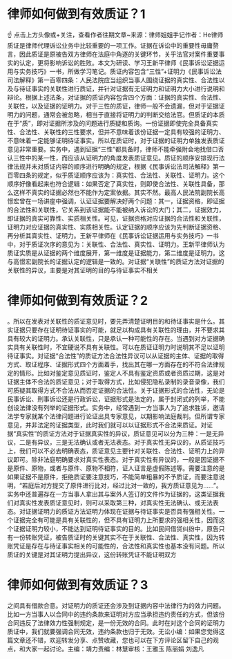 # 律师如何做到有效质证？1

☝ 点击上方头像或+关注，查看作者往期文章~来源：律师姐姐手记作者：He律师质证是律师代理诉讼业务中比较重要的一项工作。证据在诉讼中的重要性毋庸赘言，因此质证是原被告双方律师在法庭中角逐的关键环节，关乎法官对案件重要事实的认定，更将影响诉讼的胜败。本文为研读、学习王新平律师《民事诉讼证据运用与实务技巧》一书，所做学习笔记。质证内容包含“三性”+证明力《民事诉讼法司法解释》第一百零四条：人民法院应当组织当事人围绕证据的真实性、合法性以及与待证事实的关联性进行质证，并针对证据有无证明力和证明力大小进行说明和辩论。根据上述法条，对证据的质证内容包含四个方面：证据的真实性、合法性、关联性，以及证据的证明力。对于三性的质证，律师一般不会遗漏，但对于证据证明力的问题，通常会被忽略，相当于直接将证明力的判断交给法官。但质证的本质在于“质”，即对证据所涉及的问题进行质疑和质询。一份证据即使完全具备真实性、合法性、关联性的三性要求，但并不意味着该份证据一定具有较强的证明力、不意味着一定能够证明待证事实。所以在质证时，对于证据的证明力单独发表质证意见非常重要。实务中，遇到证据“三性”都具备时，律师不能牵强附会地找借口否认三性中的某一性，而应该从证明力的角度发表质证意见。质证的顺序安排现行法律法规并未对质证内容的顺序进行明确的规定，根据《民事诉讼法司法解释》第一百零四条的规定，似乎质证顺序应该为：真实性、合法性、关联性、证明力。这个顺序好像看起来也符合逻辑：如果否定了真实性，则即使合法性、关联性具备，那么这样不真实的证据必然也不能作为定案依据。其实不然。最高人民法院副院长高憬宏曾在一场讲座中强调，认证证据要解决好两个问题：其一，证据资格，即证据的合法性和关联性，它关系到该证据能不能被纳入诉讼的大门；其二，证据效力，即证据的真实可靠性、实质相关性。可见，证据资格对应证据的合法性和关联性，证明力对应证据的真实性、实质相关性。认定证据的顺序应该为先判断证据资格、再分析其真实性、证明力。王新平律师在《民事诉讼证据运用与实务技巧》一书中，对于质证次序的意见为：关联性、合法性、真实性、证明力。王新平律师认为质证实质是从证据的两个维度展开，第一维度是证据能力，第二维度是证明力。这与高憬宏副院长的证据认定的逻辑是一致的。对证据“关联性”的质证方法对证据的关联性的异议，主要是对其证明的目的与待证事实不相关

# 律师如何做到有效质证？2

。所以在发表对关联性的质证意见时，要先弄清楚证明目的和待证事实是什么。其实证据只要存在证明待证事实的可能，就足以构成具有关联性的理由，并不要求其具有较大的证明力。承认关联性，只是承认一种可能性的存在。当遇到对方证据确实具有关联性时，不宜硬说不具有关联性。可以在质证证明力时说明其不足以证明待证事实。对证据“合法性”的质证方法合法性异议可以从证据的主体、证据的取得方式、取证程序、证据形式四个方面着手，找出其在哪一方面存在的不符合法律规定的情形。比如对鉴定意见质证时，鉴定人不具有鉴定资质或者资质过期，这是对证据主体不合法的质证意见；对于取得方式，比如侵犯隐私录制的录音录像，我们可质疑其取得方式不合法从而否定证据的合法性。关于证据形式的合法性，无论是民事诉讼、刑事诉讼还是行政诉讼，证据形式是法定的，属于封闭式的列举，不能创设法律没有列举的证据形式。实务中，经常遇到一方当事人为了追求胜诉，邀请法学专家就某个法律问题进行论证出具专家意见，以期影响法庭裁判。但所谓专家意见，并非法定的证据类型，此时我们就可以以证据形式不合法来质证。对证据“真实性”的质证方法对于证据真实性的异议，质证意见可以分为三种：一是无异议，二是有异议，三是无法确认或者无法表态。对于真实性无异议的，从质证技巧上，我们可以不必去明确表态，质证意见主要针对关联性、合法性、证明力上的异议即可。除非法庭明确要求对真实性表态。对于真实性有异议的，一般是因证据不是原件、原物，或者与原件、原物不相符，证人证言是虚假陈述等。需要注意的是如果证据不是原件，拒绝质证要注意技巧，不能简单粗暴的不予质证，而要注意说明，“若庭后对方提交了原件进行比对，经过比对一致的，我方质证意见为……”。实务中还普遍存在一方当事人拿出其与案外人签订的文件作为证据的，这类证据我们对真实性发表质证意见时，则可以采取第三种，对真实性无法确认、或无法表态。对证据证明力的质证方法证明力体现在证据与待证事实是否具有强相关性。一个证据完全有可能是具有关联性的，但不具有证明力上所要求的强相关性，因而这个证据证明力较小，不能达到证明待证事实的目的。比如民间借贷纠纷中，原告只有一份转账凭证，被告质证时的关键其实不在于关联性、合法性、真实性，因为转账凭证是存在与待证事实相关的可能性的，合法性和真实性也基本没有问题。所以质证的关键是对其证明力提出异议，这份转账凭证不能证明双方

# 律师如何做到有效质证？3

之间具有借款合意。对证明力的质证还会涉及到证据内容中法律行为的效力问题。比如一方当事人以合同中的违约条款来证明对方应当承担违约责任的方式，但该份合同违反了法律效力性强制规定，是一份无效的合同。此时在对这个合同的证明力质证中，我们就要强调合同无效，违约条款也归于无效。无讼小编：如果您觉得这篇文章还不错，欢迎转发分享、点赞收藏，您也可以在下方评论区留下自己的观点，和大家一起讨论。主编：靖力责编：林慧审核：王雅玉 陈丽娟 刘逸凡

